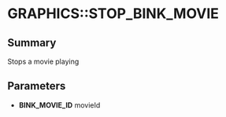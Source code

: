 # GRAPHICS::STOP_BINK_MOVIE

## Summary
Stops a movie playing

## Parameters
* **BINK_MOVIE_ID** movieId